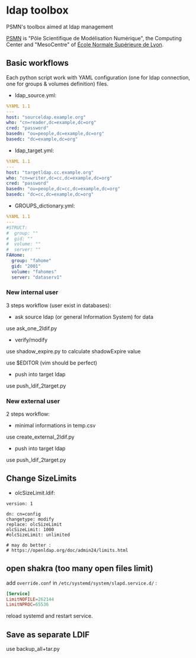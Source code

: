 # ldap toolbox

PSMN's toolbox aimed at ldap management

[PSMN](http://www.ens-lyon.fr/PSMN/) is "Pôle Scientifique de Modélisation Numérique", the Computing Center and "MesoCentre" of [École Normale Supérieure de Lyon](http://www.ens-lyon.fr/en/).

## Basic workflows

Each python script work with YAML configuration (one for ldap connection, 
one for groups & volumes definition) files.

* ldap_source.yml:

``` ldap_source.yml
%YAML 1.1
---
host: "sourceldap.example.org"
who: "cn=reader,dc=example,dc=org"
cred: "password"
basedn: "ou=people,dc=example,dc=org"
basedc: "dc=example,dc=org"
```

* ldap_target.yml:

``` ldap_target.yml
%YAML 1.1
---
host: "targetldap.cc.example.org"
who: "cn=writer,dc=cc,dc=example,dc=org"
cred: "password"
basedn: "ou=people,dc=cc,dc=example,dc=org"
basedc: "dc=cc,dc=example,dc=org"
```

* GROUPS_dictionary.yml:

``` GROUPS_dictionary.yml
%YAML 1.1
---
#STRUCT:
#  group: ""
#  gid: ""
#  volume: ""
#  server: ""
FAHome:
  group: "fahome"
  gid: "2001"
  volume: "fahomes"
  server: "dataserv1"
```

### New internal user

3 steps workflow (user exist in databases):

* ask source ldap (or general Information System) for data

use ask_one_2ldif.py 

* verify/modify

use shadow_expire.py to calculate shadowExpire value

use $EDITOR (vim should be perfect)

* push into target ldap

use push_ldif_2target.py

### New external user

2 steps workflow:

* minimal informations in temp.csv

use create_external_2ldif.py

* push into target ldap

use push_ldif_2target.py

## Change SizeLimits

* olcSizeLimit.ldif:

``` olcSizeLimit.ldif
version: 1
  
dn: cn=config 
changetype: modify
replace: olcSizeLimit
olcSizeLimit: 1000
#olcSizeLimit: unlimited

# may do better :
# https://openldap.org/doc/admin24/limits.html
```

## open shakra (too many open files limit)

add ``override.conf`` in ``/etc/systemd/system/slapd.service.d/`` :

``` override.conf
[Service]
LimitNOFILE=262144
LimitNPROC=65536
```
reload systemd and restart service.

## Save as separate LDIF

use backup_all+tar.py



